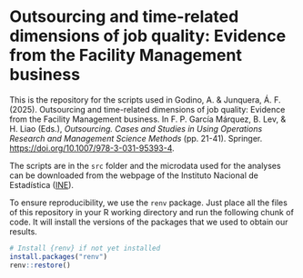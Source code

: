 
# Outsourcing and time-related dimensions of job quality: Evidence from the Facility Management business

This is the repository for the scripts used in Godino, A. & Junquera, Á.
F. (2025). Outsourcing and time-related dimensions of job quality:
Evidence from the Facility Management business. In F. P. García Márquez,
B. Lev, & H. Liao (Eds.), *Outsourcing. Cases and Studies in Using
Operations Research and Management Science Methods* (pp. 21-41).
Springer. <https://doi.org/10.1007/978-3-031-95393-4>.

The scripts are in the `src` folder and the microdata used for the
analyses can be downloaded from the webpage of the Instituto Nacional de
Estadística ([INE](https://www.ine.es/prodyser/microdatos.htm)).

To ensure reproducibility, we use the `renv` package. Just place all the
files of this repository in your R working directory and run the
following chunk of code. It will install the versions of the packages
that we used to obtain our results.

``` r
# Install {renv} if not yet installed
install.packages("renv")
renv::restore()
```
